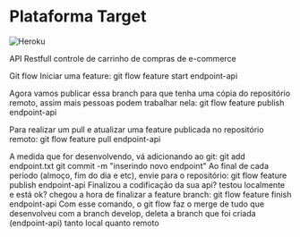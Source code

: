 # Plataforma Target

![Heroku](http://heroku-badge.herokuapp.com/?app=facilit)

API Restfull controle de carrinho de compras de e-commerce


Git flow
Iniciar uma feature:
    git flow feature start endpoint-api

Agora vamos publicar essa branch para que tenha uma cópia do repositório remoto, assim mais pessoas podem trabalhar nela:
    git flow feature publish endpoint-api

Para realizar um pull e atualizar uma feature publicada no repositório remoto:
    git flow feature pull endpoint-api

A medida que for desenvolvendo, vá adicionando ao git:
    git add endpoint.txt
    git commit -m "inserindo novo endpoint"
Ao final de cada período (almoço, fim do dia e etc), envie para o repositório:
    git flow feature publish endpoint-api
Finalizou a codificação da sua api? testou localmente e está ok? chegou a hora de finalizar a feature branch:
    git flow feature finish endpoint-api
Com esse comando, o git flow faz o merge de tudo que desenvolveu com a branch develop, deleta a branch que foi criada (endpoint-api)
tanto local quanto remoto